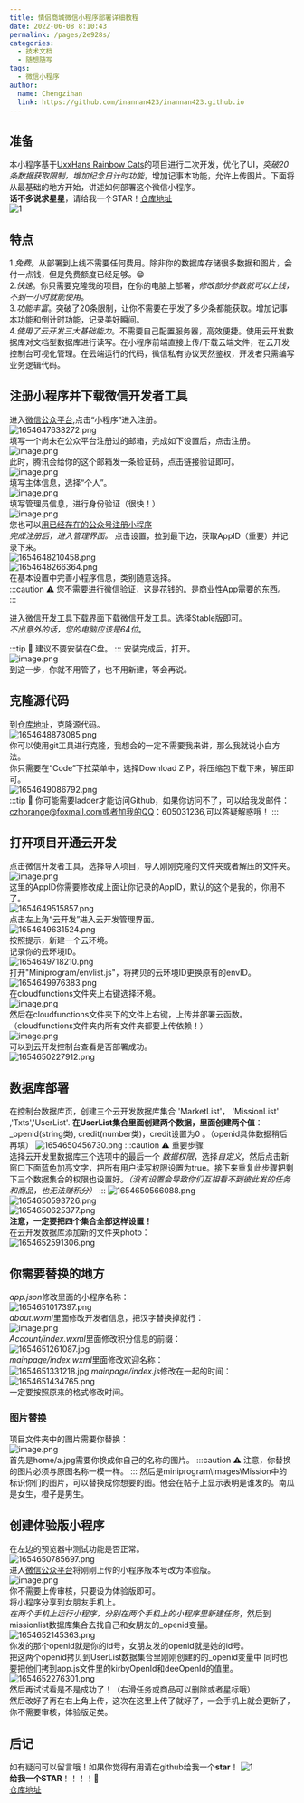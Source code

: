 ```yaml
---
title: 情侣商城微信小程序部署详细教程
date: 2022-06-08 8:10:43
permalink: /pages/2e928s/
categories:
  - 技术文档
  - 随想随写
tags:
  - 微信小程序
author: 
  name: Chengzihan
  link: https://github.com/inannan423/inannan423.github.io
---
```

## 准备

本小程序基于[UxxHans Rainbow Cats](https://github.com/UxxHans/Rainbow-Cats-Personal-WeChat-MiniProgram)的项目进行二次开发，优化了UI，*突破20条数据获取限制，增加纪念日计时功能*，增加记事本功能，允许上传图片。下面将从最基础的地方开始，讲述如何部署这个微信小程序。  
**话不多说求星星**，请给我一个STAR！[仓库地址](https://github.com/inannan423/orange-nan-mini_program)  
![1](https://jetzihan-img.oss-cn-beijing.aliyuncs.com/blog/1657671141212.png)  

## 特点

1.*免费*。从部署到上线不需要任何费用。除非你的数据库存储很多数据和图片，会付一点钱，但是免费额度已经足够。😁  
2.*快速*。你只需要克隆我的项目，在你的电脑上部署，*修改部分参数就可以上线，不到一小时就能使用*。  
3.*功能丰富*。突破了20条限制，让你不需要在乎发了多少条都能获取。增加记事本功能和倒计时功能，记录美好瞬间。  
4.*使用了云开发三大基础能力*。不需要自己配置服务器，高效便捷。使用云开发数据库对文档型数据库进行读写。在小程序前端直接上传/下载云端文件，在云开发控制台可视化管理。在云端运行的代码，微信私有协议天然鉴权，开发者只需编写业务逻辑代码。  

## 注册小程序并下载微信开发者工具

进入[微信公众平台](https://mp.weixin.qq.com/),点击“小程序”进入注册。  
![1654647638272.png](https://jetzihan-img.oss-cn-beijing.aliyuncs.com/blog/img/006SHRs9gy1h30ixlbx1vj31h60r1av6.jpg)  
填写一个尚未在公众平台注册过的邮箱，完成如下设置后，点击注册。  
![image.png](https://jetzihan-img.oss-cn-beijing.aliyuncs.com/blog/img/006SHRs9gy1h30iy6ykd8j31b40obwid.jpg)  
此时，腾讯会给你的这个邮箱发一条验证码，点击链接验证即可。  
![image.png](https://jetzihan-img.oss-cn-beijing.aliyuncs.com/blog/img/006SHRs9gy1h30izq1uw9j312f0hfq4n.jpg)  
填写主体信息，选择“个人”。  
![image.png](https://jetzihan-img.oss-cn-beijing.aliyuncs.com/blog/img/006SHRs9gy1h30j2ycznij30zm0lxadh.jpg)  
填写管理员信息，进行身份验证（很快！）  
![image.png](https://jetzihan-img.oss-cn-beijing.aliyuncs.com/blog/img/006SHRs9gy1h30j3outvej30fq09j0te.jpg)  
您也可以[用已经存在的公众号注册小程序](https://zhuanlan.zhihu.com/p/67229997)  
*完成注册后，进入管理界面。*
点击设置，拉到最下边，获取AppID（重要）并记录下来。  
![1654648210458.png](https://jetzihan-img.oss-cn-beijing.aliyuncs.com/blog/img/006SHRs9gy1h30j7xbqs2j31hc0oaafy.jpg)  
![1654648266364.png](https://jetzihan-img.oss-cn-beijing.aliyuncs.com/blog/img/006SHRs9gy1h30j8g0vtsj31eu0k2wgn.jpg)  
在基本设置中完善小程序信息，类别随意选择。  
:::caution ⚠
您不需要进行微信验证，这是花钱的。是商业性App需要的东西。  
:::

进入[微信开发工具下载界面](https://developers.weixin.qq.com/miniprogram/dev/devtools/download.html)下载微信开发工具。选择Stable版即可。  
*不出意外的话，您的电脑应该是64位*。  

:::tip 🔔
建议不要安装在C盘。
:::
安装完成后，打开。  
![image.png](https://jetzihan-img.oss-cn-beijing.aliyuncs.com/blog/img/006SHRs9gy1h30je6f15rj30rh0kzafp.jpg)  
到这一步，你就不用管了，也不用新建，等会再说。  

## 克隆源代码

到[仓库地址](https://github.com/inannan423/orange-nan-mini_program)，克隆源代码。  
![1654648878085.png](https://jetzihan-img.oss-cn-beijing.aliyuncs.com/blog/img/006SHRs9gy1h30jj3vsn8j31go0nmdrh.jpg)  
你可以使用git工具进行克隆，我想会的一定不需要我来讲，那么我就说小白方法。  
你只需要在“Code”下拉菜单中，选择Download ZIP，将压缩包下载下来，解压即可。  
![1654649086792.png](https://jetzihan-img.oss-cn-beijing.aliyuncs.com/blog/img/006SHRs9gy1h30jmpmktzj313o0jd46w.jpg)  
:::tip 🔔
你可能需要ladder才能访问Github，如果你访问不了，可以给我发邮件：czhorange@foxmail.com或者加我的QQ：605031236,可以答疑解惑哦！
:::

## 打开项目开通云开发

点击微信开发者工具，选择导入项目，导入刚刚克隆的文件夹或者解压的文件夹。  
![image.png](https://jetzihan-img.oss-cn-beijing.aliyuncs.com/blog/img/006SHRs9gy1h30jt4urjtj31510p1tmc.jpg)  
这里的AppID你需要修改成上面让你记录的AppID，默认的这个是我的，你用不了。  
![1654649515857.png](https://jetzihan-img.oss-cn-beijing.aliyuncs.com/blog/img/006SHRs9gy1h30ju5az7pj30je0i0go1.jpg)  
点击左上角“云开发”进入云开发管理界面。  
![1654649631524.png](https://jetzihan-img.oss-cn-beijing.aliyuncs.com/blog/img/006SHRs9gy1h30jw55g68j31hc0pugxg.jpg)  
按照提示，新建一个云环境。  
记录你的云环境ID。  
![1654649718210.png](https://jetzihan-img.oss-cn-beijing.aliyuncs.com/blog/img/006SHRs9gy1h30jxo52gbj31530oi79y.jpg)  
打开"Miniprogram/envlist.js"，将拷贝的云环境ID更换原有的envID。  
![1654649976383.png](https://jetzihan-img.oss-cn-beijing.aliyuncs.com/blog/img/006SHRs9gy1h30k23mu6uj312w0n7qdp.jpg)  
在cloudfunctions文件夹上右键选择环境。  
![image.png](https://jetzihan-img.oss-cn-beijing.aliyuncs.com/blog/img/006SHRs9gy1h30k3tzhocj30xv0abafy.jpg)  
然后在cloudfunctions文件夹下的文件上右键，上传并部署云函数。（cloudfunctions文件夹内所有文件夹都要上传依赖！）  
![image.png](https://jetzihan-img.oss-cn-beijing.aliyuncs.com/blog/img/006SHRs9gy1h30k5mvqutj30ir0dtn23.jpg)  
可以到云开发控制台查看是否部署成功。  
![1654650227912.png](https://jetzihan-img.oss-cn-beijing.aliyuncs.com/blog/img/006SHRs9gy1h30k6i812sj315c0p0n58.jpg)  

## 数据库部署

在控制台数据库页，创建三个云开发数据库集合 'MarketList'， 'MissionList' ,'Txts','UserList'.
**在UserList集合里面创建两个数据，里面创建两个值**：_openid(string类), credit(number类)，credit设置为0 。（openid具体数据稍后再填）
![1654650456730.png](https://jetzihan-img.oss-cn-beijing.aliyuncs.com/blog/img/006SHRs9gy1h30kagitl4j31530nstjq.jpg)
:::caution ⚠ 重要步骤  
选择云开发里数据库三个选项中的最后一个 *数据权限*，选择*自定义*，然后点击新窗口下面蓝色加亮文字，把所有用户读写权限设置为true。接下来重复此步骤把剩下三个数据集合的权限也设置好。*（没有设置会导致你们互相看不到彼此发的任务和商品，也无法赚积分）*
:::
![1654650566088.png](https://jetzihan-img.oss-cn-beijing.aliyuncs.com/blog/img/006SHRs9gy1h30kcbpvo0j310z05ztb5.jpg)  
![1654650593726.png](https://jetzihan-img.oss-cn-beijing.aliyuncs.com/blog/img/006SHRs9gy1h30kcty4nfj314p0jsn3x.jpg)  
![1654650625377.png](https://jetzihan-img.oss-cn-beijing.aliyuncs.com/blog/img/006SHRs9gy1h30kdckbhaj30p8089di0.jpg)  
**注意，一定要把四个集合全部这样设置！**  
在云开发数据库添加新的文件夹photo：  
![1654652591306.png](https://jetzihan-img.oss-cn-beijing.aliyuncs.com/blog/img/006SHRs9gy1h30lbgfebwj31590c7aed.jpg)  

## 你需要替换的地方

*app.json*修改里面的小程序名称：  
![1654651017397.png](https://jetzihan-img.oss-cn-beijing.aliyuncs.com/blog/img/006SHRs9gy1h30kkrd9cwj311w0hyh01.jpg)  
*about.wxml*里面修改开发者信息，把汉字替换掉就行：  
![image.png](https://jetzihan-img.oss-cn-beijing.aliyuncs.com/blog/img/006SHRs9gy1h30knhladbj310v0luk4z.jpg)  
*Account/index.wxml*里面修改积分信息的前缀：  
![1654651261087.jpg](https://jetzihan-img.oss-cn-beijing.aliyuncs.com/blog/img/006SHRs9gy1h30kok2bkaj310v0kpwuo.jpg)  
*mainpage/index.wxml*里面修改欢迎名称：  
![1654651331218.jpg](https://jetzihan-img.oss-cn-beijing.aliyuncs.com/blog/img/006SHRs9gy1h30kpv4fdnj310t0j5h2t.jpg)
*mainpage/index.js*修改在一起的时间：  
![1654651434765.png](https://jetzihan-img.oss-cn-beijing.aliyuncs.com/blog/img/006SHRs9gy1h30krei4dvj31eg0j8gzp.jpg)  
一定要按照原来的格式修改时间。  

### 图片替换

项目文件夹中的图片需要你替换：  
![image.png](https://jetzihan-img.oss-cn-beijing.aliyuncs.com/blog/img/006SHRs9gy1h30kut9w50j30w60cltc8.jpg)  
首先是home/a.jpg需要你换成你自己的名称的图片。
:::caution ⚠
注意，你替换的图片必须与原图名称一模一样。
:::
然后是miniprogram\images\Mission中的标识你们的图片，可以替换成你想要的图。他会在帖子上显示表明是谁发的。南瓜是女生，橙子是男生。

## 创建体验版小程序

在左边的预览器中测试功能是否正常。  
![1654650785697.png](https://jetzihan-img.oss-cn-beijing.aliyuncs.com/blog/img/006SHRs9gy1h30kg68vhuj31d20f111k.jpg)  
进入[微信公众平台](https://mp.weixin.qq.com/)将刚刚上传的小程序版本号改为体验版。  
![image.png](https://jetzihan-img.oss-cn-beijing.aliyuncs.com/blog/img/006SHRs9gy1h30kieg43xj314c09x3zs.jpg)  
你不需要上传审核，只要设为体验版即可。  
将小程序分享到女朋友手机上。  
*在两个手机上运行小程序，分别在两个手机上的小程序里新建任务*，然后到missionlist数据库集合去找自己和女朋友的_openid变量。  
![1654652145363.png](https://jetzihan-img.oss-cn-beijing.aliyuncs.com/blog/img/006SHRs9gy1h30l3rhv7xj30yr0cj44d.jpg)  
你发的那个openid就是你的id号，女朋友发的openid就是她的id号。  
把这两个openid拷贝到UserList数据集合里刚刚创建的的_openid变量中 同时也要把他们拷到app.js文件里的kirbyOpenId和deeOpenId的值里。  
![1654652276301.png](https://jetzihan-img.oss-cn-beijing.aliyuncs.com/blog/img/006SHRs9gy1h30l5zsfydj31ej0f64d3.jpg)  
然后再试试看是不是成功了！（右滑任务或商品可以删除或者星标哦）  
然后改好了再在右上角上传，这次在这里上传了就好了，一会手机上就会更新了，你不需要审核，体验版足矣。  

## 后记

如有疑问可以留言哦！如果你觉得有用请在github给我一个**star**！
![1](https://jetzihan-img.oss-cn-beijing.aliyuncs.com/blog/1657671141212.png)  
**给我一个STAR**！！！！🤕  
[仓库地址](https://github.com/inannan423/orange-nan-mini_program)  
